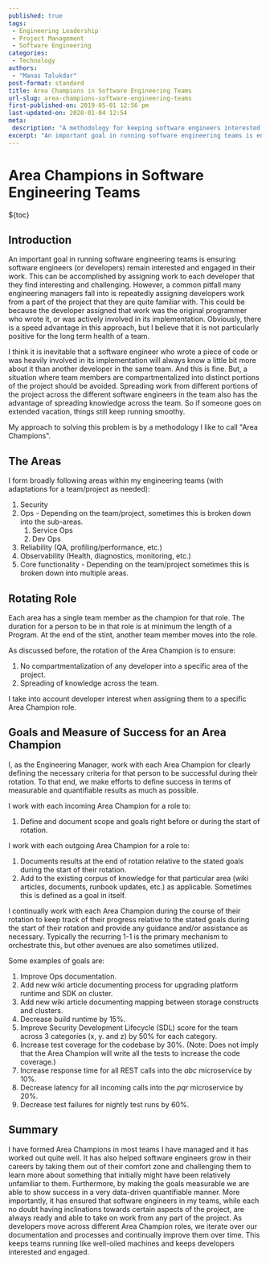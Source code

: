 ```yaml
---
published: true
tags:
 - Engineering Leadership
 - Project Management
 - Software Engineering
categories:
 - Technology
authors:
 - "Manas Talukdar"
post-format: standard
title: Area Champions in Software Engineering Teams
url-slug: area-champions-software-engineering-teams
first-published-on: 2019-05-01 12:56 pm
last-updated-on: 2020-01-04 12:54
meta:
 description: "A methodology for keeping software engineers interested and engaged, preventing compartmentalization and spreading knowledge across the team."
excerpt: "An important goal in running software engineering teams is ensuring software engineers remain interested and engaged in their work."
---
```


# Area Champions in Software Engineering Teams

${toc}

## Introduction

An important goal in running software engineering teams is ensuring software engineers (or developers) remain interested and engaged in their work. This can be accomplished by assigning work to each developer that they find interesting and challenging. However, a common pitfall many engineering managers fall into is repeatedly assigning developers work from a part of the project that they are quite familiar with. This could be because the developer assigned that work was the original programmer who wrote it, or was actively involved in its implementation. Obviously, there is a speed advantage in this approach, but I believe that it is not particularly positive for the long term health of a team.

I think it is inevitable that a software engineer who wrote a piece of code or was heavily involved in its implementation will always know a little bit more about it than another developer in the same team. And this is fine. But, a situation where team members are compartmentalized into distinct portions of the project should be avoided. Spreading work from different portions of the project across the different software engineers in the team also has the advantage of spreading knowledge across the team. So if someone goes on extended vacation, things still keep running smoothy.

My approach to solving this problem is by a methodology I like to call "Area Champions".

## The Areas

I form broadly following areas within my engineering teams (with adaptations for a team/project as needed):

1. Security
2. Ops - Depending on the team/project, sometimes this is broken down into the sub-areas.
   1. Service Ops
   2. Dev Ops
3. Reliability (QA, profiling/performance, etc.)
4. Observability (Health, diagnostics, monitoring, etc.)
5. Core functionality - Depending on the team/project sometimes this is broken down into multiple areas.

## Rotating Role

Each area has a single team member as the champion for that role. The duration for a person to be in that role is at minimum the length of a Program. At the end of the stint, another team member moves into the role.

As discussed before, the rotation of the Area Champion is to ensure:

1. No compartmentalization of any developer into a specific area of the project.
2. Spreading of knowledge across the team.

I take into account developer interest when assigning them to a specific Area Champion role.

## Goals and Measure of Success for an Area Champion

I, as the Engineering Manager, work with each Area Champion for clearly defining the necessary criteria for that person to be successful during their rotation. To that end, we make efforts to define success in terms of measurable and quantifiable results as much as possible.

I work with each incoming Area Champion for a role to:

1. Define and document scope and goals right before or during the start of rotation.

I work with each outgoing Area Champion for a role to:

1. Documents results at the end of rotation relative to the stated goals during the start of their rotation.
2. Add to the existing corpus of knowledge for that particular area (wiki articles, documents, runbook updates, etc.) as applicable. Sometimes this is defined as a goal in itself.

I continually work with each Area Champion during the course of their rotation to keep track of their progress relative to the stated goals during the start of their rotation and provide any guidance and/or assistance as necessary. Typically the recurring 1-1 is the primary mechanism to orchestrate this, but other avenues are also sometimes utilized.

Some examples of goals are:

1. Improve Ops documentation.
2. Add new wiki article documenting process for upgrading platform runtime and SDK on cluster.
3. Add new wiki article documenting mapping between storage constructs and clusters.
4. Decrease build runtime by 15%.
5. Improve Security Development Lifecycle (SDL) score for the team across 3 categories (x, y. and z) by 50% for each category.
6. Increase test coverage for the codebase by 30%. (Note: Does not imply that the Area Champion will write all the tests to increase the code coverage.)
7. Increase response time for all REST calls into the _abc_ microservice by 10%.
8. Decrease latency for all incoming calls into the _pqr_ microservice by 20%.
9. Decrease test failures for nightly test runs by 60%.

## Summary

I have formed Area Champions in most teams I have managed and it has worked out quite well. It has also helped software engineers grow in their careers by taking them out of their comfort zone and challenging them to learn more about something that initially might have been relatively unfamiliar to them. Furthermore, by making the goals measurable we are able to show success in a very data-driven quantifiable manner. More importantly, it has ensured that software engineers in my teams, while each no doubt having inclinations towards certain aspects of the project, are always ready and able to take on work from any part of the project. As developers move across different Area Champion roles, we iterate over our documentation and processes and continually improve them over time. This keeps teams running like well-oiled machines and keeps developers interested and engaged.
